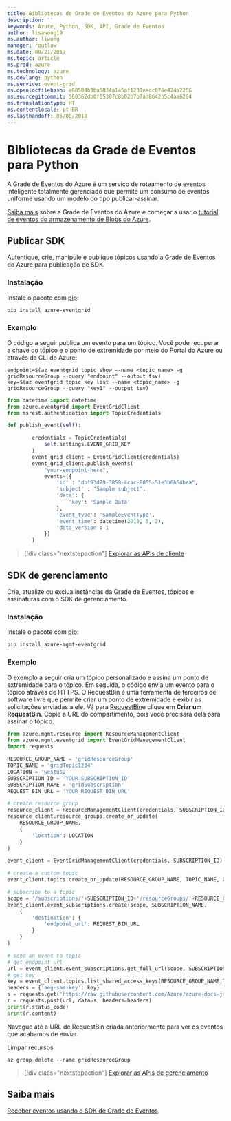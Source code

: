 ```yaml
---
title: Bibliotecas de Grade de Eventos do Azure para Python
description: ''
keywords: Azure, Python, SDK, API, Grade de Eventos
author: lisawong19
ms.author: liwong
manager: routlaw
ms.date: 08/21/2017
ms.topic: article
ms.prod: azure
ms.technology: azure
ms.devlang: python
ms.service: event-grid
ms.openlocfilehash: e68504b3ba5834a145af1231eacc076e424a2256
ms.sourcegitcommit: 560362db0f65307c8b02b7b7ad8642b5c4aa6294
ms.translationtype: HT
ms.contentlocale: pt-BR
ms.lasthandoff: 05/08/2018
---
```

# <a name="event-grid-libraries-for-python"></a>Bibliotecas da Grade de Eventos para Python


A Grade de Eventos do Azure é um serviço de roteamento de eventos inteligente totalmente gerenciado que permite um consumo de eventos uniforme usando um modelo do tipo publicar-assinar.

[Saiba mais](/azure/event-grid/overview) sobre a Grade de Eventos do Azure e começar a usar o [tutorial de eventos do armazenamento de Blobs do Azure](/azure/storage/blobs/storage-blob-event-quickstart). 

## <a name="publish-sdk"></a>Publicar SDK

Autentique, crie, manipule e publique tópicos usando a Grade de Eventos do Azure para publicação de SDK.

### <a name="installation"></a>Instalação 

Instale o pacote com [pip](https://pip.pypa.io/en/stable/quickstart/):

```bash
pip install azure-eventgrid
```

### <a name="example"></a>Exemplo 

O código a seguir publica um evento para um tópico. Você pode recuperar a chave do tópico e o ponto de extremidade por meio do Portal do Azure ou através da CLI do Azure:

```azurecli-interactive
endpoint=$(az eventgrid topic show --name <topic_name> -g gridResourceGroup --query "endpoint" --output tsv)
key=$(az eventgrid topic key list --name <topic_name> -g gridResourceGroup --query "key1" --output tsv)
```

```python
from datetime import datetime
from azure.eventgrid import EventGridClient
from msrest.authentication import TopicCredentials

def publish_event(self):

        credentials = TopicCredentials(
            self.settings.EVENT_GRID_KEY
        )
        event_grid_client = EventGridClient(credentials)
        event_grid_client.publish_events(
            "your-endpoint-here",
            events=[{
                'id' : "dbf93d79-3859-4cac-8055-51e3b6b54bea",
                'subject' : "Sample subject",
                'data': {
                    'key': 'Sample Data'
                },
                'event_type': 'SampleEventType',
                'event_time': datetime(2018, 5, 2),
                'data_version': 1
            }]
        )
```

> [!div class="nextstepaction"]
> [Explorar as APIs de cliente](/python/api/overview/azure/eventgrid/client)

## <a name="management-sdk"></a>SDK de gerenciamento

Crie, atualize ou exclua instâncias da Grade de Eventos, tópicos e assinaturas com o SDK de gerenciamento.

### <a name="installation"></a>Instalação 

Instale o pacote com [pip](https://pip.pypa.io/en/stable/quickstart/):

```bash
pip install azure-mgmt-eventgrid
```

### <a name="example"></a>Exemplo

O exemplo a seguir cria um tópico personalizado e assina um ponto de extremidade para o tópico. Em seguida, o código envia um evento para o tópico através de HTTPS.
O RequestBin é uma ferramenta de terceiros de software livre que permite criar um ponto de extremidade e exibir as solicitações enviadas a ele. Vá para [RequestBin](https://requestb.in/)e clique em **Criar um RequestBin**. Copie a URL do compartimento, pois você precisará dela para assinar o tópico.

```python
from azure.mgmt.resource import ResourceManagementClient
from azure.mgmt.eventgrid import EventGridManagementClient
import requests

RESOURCE_GROUP_NAME = 'gridResourceGroup'
TOPIC_NAME = 'gridTopic1234'
LOCATION = 'westus2'
SUBSCRIPTION_ID = 'YOUR_SUBSCRIPTION_ID'
SUBSCRIPTION_NAME = 'gridSubscription'
REQUEST_BIN_URL = 'YOUR_REQUEST_BIN_URL'

# create resource group
resource_client = ResourceManagementClient(credentials, SUBSCRIPTION_ID)
resource_client.resource_groups.create_or_update(
    RESOURCE_GROUP_NAME,
    {
        'location': LOCATION
    }
)

event_client = EventGridManagementClient(credentials, SUBSCRIPTION_ID)

# create a custom topic
event_client.topics.create_or_update(RESOURCE_GROUP_NAME, TOPIC_NAME, LOCATION)

# subscribe to a topic
scope = '/subscriptions/'+SUBSCRIPTION_ID+'/resourceGroups/'+RESOURCE_GROUP_NAME+'/providers/Microsoft.EventGrid/topics/'+TOPIC_NAME
event_client.event_subscriptions.create(scope, SUBSCRIPTION_NAME,
    {
        'destination': {
            'endpoint_url': REQUEST_BIN_URL
        }
    }
)

# send an event to topic
# get endpoint url
url = event_client.event_subscriptions.get_full_url(scope, SUBSCRIPTION_NAME).endpoint_url
# get key
key = event_client.topics.list_shared_access_keys(RESOURCE_GROUP_NAME,TOPIC_NAME).key1
headers = {'aeg-sas-key': key}
s = requests.get('https://raw.githubusercontent.com/Azure/azure-docs-json-samples/master/event-grid/customevent.json')
r = requests.post(url, data=s, headers=headers)
print(r.status_code)
print(r.content)
```
Navegue até a URL de RequestBin criada anteriormente para ver os eventos que acabamos de enviar.

Limpar recursos
```azurecli-interactive
az group delete --name gridResourceGroup
```

> [!div class="nextstepaction"]
> [Explorar as APIs de gerenciamento](/python/api/overview/azure/eventgrid/management)

## <a name="learn-more"></a>Saiba mais

[Receber eventos usando o SDK de Grade de Eventos](/azure/event-grid/receive-events)